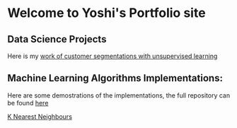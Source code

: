 # Welcome to Yoshi's Portfolio site

## Data Science Projects

Here is my [work of customer segmentations with unsupervised learning](Customer_Segmentations.html)

## Machine Learning Algorithms Implementations:

Here are some demostrations of the implementations, the full repository can be found [here](https://github.com/Yoshi-Q/Maching-Learning-Algorithm-Implementation)

[K Nearest Neighbours](https://github.com/Yoshi-Q/Yoshi-Q.github.io/KNN_demo.html)
